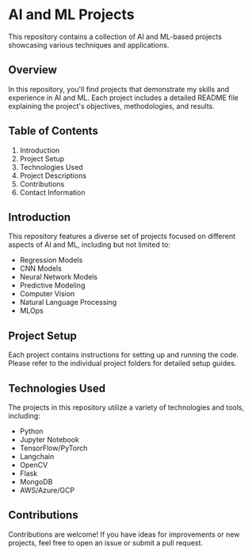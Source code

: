 # AI and ML Projects

This repository contains a collection of AI and ML-based projects showcasing various techniques and applications.

## Overview

In this repository, you'll find projects that demonstrate my skills and experience in AI and ML. Each project includes a detailed README file explaining the project's objectives, methodologies, and results.

## Table of Contents

1. Introduction
2. Project Setup
3. Technologies Used
4. Project Descriptions
5. Contributions
6. Contact Information

## Introduction

This repository features a diverse set of projects focused on different aspects of AI and ML, including but not limited to:
- Regression Models
- CNN Models
- Neural Network Models
- Predictive Modeling
- Computer Vision
- Natural Language Processing
- MLOps

## Project Setup

Each project contains instructions for setting up and running the code. Please refer to the individual project folders for detailed setup guides.

## Technologies Used

The projects in this repository utilize a variety of technologies and tools, including:
- Python
- Jupyter Notebook
- TensorFlow/PyTorch
- Langchain
- OpenCV
- Flask
- MongoDB
- AWS/Azure/GCP

## Contributions

Contributions are welcome! If you have ideas for improvements or new projects, feel free to open an issue or submit a pull request.



